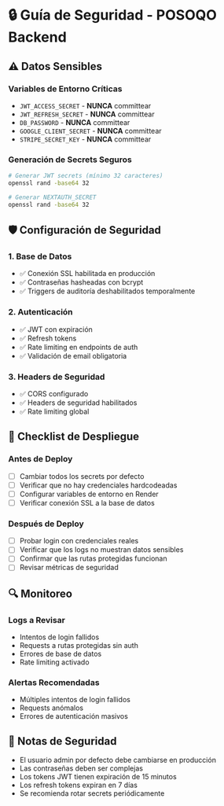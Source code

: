 # 🔒 Guía de Seguridad - POSOQO Backend

## ⚠️ Datos Sensibles

### Variables de Entorno Críticas
- `JWT_ACCESS_SECRET` - **NUNCA** committear
- `JWT_REFRESH_SECRET` - **NUNCA** committear  
- `DB_PASSWORD` - **NUNCA** committear
- `GOOGLE_CLIENT_SECRET` - **NUNCA** committear
- `STRIPE_SECRET_KEY` - **NUNCA** committear

### Generación de Secrets Seguros
```bash
# Generar JWT secrets (mínimo 32 caracteres)
openssl rand -base64 32

# Generar NEXTAUTH_SECRET
openssl rand -base64 32
```

## 🛡️ Configuración de Seguridad

### 1. Base de Datos
- ✅ Conexión SSL habilitada en producción
- ✅ Contraseñas hasheadas con bcrypt
- ✅ Triggers de auditoría deshabilitados temporalmente

### 2. Autenticación
- ✅ JWT con expiración
- ✅ Refresh tokens
- ✅ Rate limiting en endpoints de auth
- ✅ Validación de email obligatoria

### 3. Headers de Seguridad
- ✅ CORS configurado
- ✅ Headers de seguridad habilitados
- ✅ Rate limiting global

## 🚨 Checklist de Despliegue

### Antes de Deploy
- [ ] Cambiar todos los secrets por defecto
- [ ] Verificar que no hay credenciales hardcodeadas
- [ ] Configurar variables de entorno en Render
- [ ] Verificar conexión SSL a la base de datos

### Después de Deploy
- [ ] Probar login con credenciales reales
- [ ] Verificar que los logs no muestran datos sensibles
- [ ] Confirmar que las rutas protegidas funcionan
- [ ] Revisar métricas de seguridad

## 🔍 Monitoreo

### Logs a Revisar
- Intentos de login fallidos
- Requests a rutas protegidas sin auth
- Errores de base de datos
- Rate limiting activado

### Alertas Recomendadas
- Múltiples intentos de login fallidos
- Requests anómalos
- Errores de autenticación masivos

## 📝 Notas de Seguridad

- El usuario admin por defecto debe cambiarse en producción
- Las contraseñas deben ser complejas
- Los tokens JWT tienen expiración de 15 minutos
- Los refresh tokens expiran en 7 días
- Se recomienda rotar secrets periódicamente
